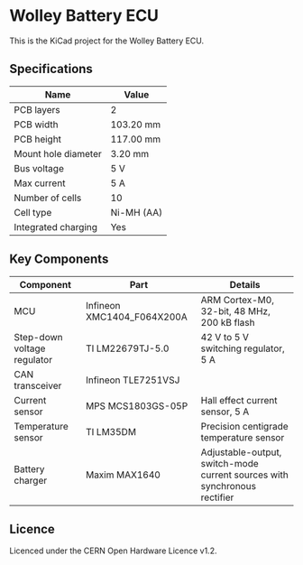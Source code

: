 Wolley Battery ECU
==================

This is the KiCad project for the Wolley Battery ECU.

Specifications
--------------

| Name                       | Value          |
| -------------------------- | -------------- |
| PCB layers                 | 2              |
| PCB width                  | 103.20 mm      |
| PCB height                 | 117.00 mm      |
| Mount hole diameter        | 3.20 mm        |
| Bus voltage                | 5 V            |
| Max current                | 5 A            |
| Number of cells            | 10             |
| Cell type                  | Ni-MH (AA)     |
| Integrated charging        | Yes            |

Key Components
--------------

| Component | Part | Details |
| --------- | ---- | ------- |
| MCU | Infineon XMC1404_F064X200A | ARM Cortex-M0, 32-bit, 48 MHz, 200 kB flash |
| Step-down voltage regulator | TI LM22679TJ-5.0 | 42 V to 5 V switching regulator, 5 A |
| CAN transceiver | Infineon TLE7251VSJ | |
| Current sensor | MPS MCS1803GS-05P | Hall effect current sensor, 5 A |
| Temperature sensor | TI LM35DM | Precision centigrade temperature sensor |
| Battery charger | Maxim MAX1640 | Adjustable-output, switch-mode current sources with synchronous rectifier |

Licence
-------

Licenced under the CERN Open Hardware Licence v1.2.